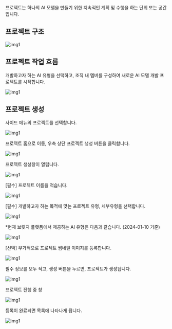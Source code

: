 프로젝트는 하나의 AI 모델을 만들기 위한 지속적인 계획 및 수행을 하는 단위 또는 공간입니다.

  

프로젝트 구조
-------


  

  

![img1](https://raw.githubusercontent.com/vazilcompany/vridge-docs/main/guide/img/project/project_01.png)  


  

  

  

프로젝트 작업 흐름
----------


개발하고자 하는 AI 유형을 선택하고, 조직 내 멤버를 구성하여 새로운 AI 모델 개발 프로젝트를 시작합니다.

  

![img1](https://raw.githubusercontent.com/vazilcompany/vridge-docs/main/guide/img/project/project_02.png)  


  

  

프로젝트 생성
-------


사이드 메뉴의 프로젝트를 선택합니다.

![img1](https://raw.githubusercontent.com/vazilcompany/vridge-docs/main/guide/img/project/project_index/move_to_project_home_button.png)  



프로젝트 홈으로 이동, 우측 상단 프로젝트 생성 버튼을 클릭합니다.

![img1](https://raw.githubusercontent.com/vazilcompany/vridge-docs/main/guide/img/project/project_index/create_project_1.png)  



프로젝트 생성창이 열립니다. 

![img1](https://raw.githubusercontent.com/vazilcompany/vridge-docs/main/guide/img/project/project_index/create_project_2.png)  



\[필수\] 프로젝트 이름을 적습니다. 

![img1](https://raw.githubusercontent.com/vazilcompany/vridge-docs/main/guide/img/project/project_index/create_project_3.png)  



\[필수\] 개발하고자 하는 목적에 맞는 프로젝트 유형, 세부유형을 선택합니다.

![img1](https://raw.githubusercontent.com/vazilcompany/vridge-docs/main/guide/img/project/project_index/create_project_4.png)  




\*현재 브릿지 플랫폼에서 제공하는 AI 유형은 다음과 같습니다. (2024-01-10 기준)

![img1](https://raw.githubusercontent.com/vazilcompany/vridge-docs/main/guide/img/project/project_06.png)  

  
  

\[선택\] 부가적으로 프로젝트 썸네일 이미지를 등록합니다.

![img1](https://raw.githubusercontent.com/vazilcompany/vridge-docs/main/guide/img/project/project_index/create_project_5.png)  



필수 정보를 모두 적고, 생성 버튼을 누르면, 프로젝트가 생성됩니다. 

![img1](https://raw.githubusercontent.com/vazilcompany/vridge-docs/main/guide/img/project/project_index/create_project_6.png)  

  
프로젝트 진행 중 창

![img1](https://raw.githubusercontent.com/vazilcompany/vridge-docs/main/guide/img/project/project_index/create_project_7.png)  



등록이 완료되면 목록에 나타나게 됩니다.

![img1](https://raw.githubusercontent.com/vazilcompany/vridge-docs/main/guide/img/project/project_index/create_project_9.png)  
